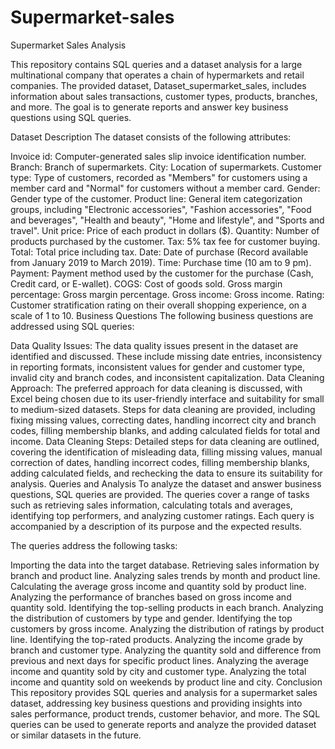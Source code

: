 # Supermarket-sales
Supermarket Sales Analysis

This repository contains SQL queries and a dataset analysis for a large multinational company that operates a chain of hypermarkets and retail companies. The provided dataset, Dataset_supermarket_sales, includes information about sales transactions, customer types, products, branches, and more. The goal is to generate reports and answer key business questions using SQL queries.

Dataset Description
The dataset consists of the following attributes:

Invoice id: Computer-generated sales slip invoice identification number.
Branch: Branch of supermarkets.
City: Location of supermarkets.
Customer type: Type of customers, recorded as "Members" for customers using a member card and "Normal" for customers without a member card.
Gender: Gender type of the customer.
Product line: General item categorization groups, including "Electronic accessories", "Fashion accessories", "Food and beverages", "Health and beauty", "Home and lifestyle", and "Sports and travel".
Unit price: Price of each product in dollars ($).
Quantity: Number of products purchased by the customer.
Tax: 5% tax fee for customer buying.
Total: Total price including tax.
Date: Date of purchase (Record available from January 2019 to March 2019).
Time: Purchase time (10 am to 9 pm).
Payment: Payment method used by the customer for the purchase (Cash, Credit card, or E-wallet).
COGS: Cost of goods sold.
Gross margin percentage: Gross margin percentage.
Gross income: Gross income.
Rating: Customer stratification rating on their overall shopping experience, on a scale of 1 to 10.
Business Questions
The following business questions are addressed using SQL queries:

Data Quality Issues: The data quality issues present in the dataset are identified and discussed. These include missing date entries, inconsistency in reporting formats, inconsistent values for gender and customer type, invalid city and branch codes, and inconsistent capitalization.
Data Cleaning Approach: The preferred approach for data cleaning is discussed, with Excel being chosen due to its user-friendly interface and suitability for small to medium-sized datasets. Steps for data cleaning are provided, including fixing missing values, correcting dates, handling incorrect city and branch codes, filling membership blanks, and adding calculated fields for total and income.
Data Cleaning Steps: Detailed steps for data cleaning are outlined, covering the identification of misleading data, filling missing values, manual correction of dates, handling incorrect codes, filling membership blanks, adding calculated fields, and rechecking the data to ensure its suitability for analysis.
Queries and Analysis
To analyze the dataset and answer business questions, SQL queries are provided. The queries cover a range of tasks such as retrieving sales information, calculating totals and averages, identifying top performers, and analyzing customer ratings. Each query is accompanied by a description of its purpose and the expected results.

The queries address the following tasks:

Importing the data into the target database.
Retrieving sales information by branch and product line.
Analyzing sales trends by month and product line.
Calculating the average gross income and quantity sold by product line.
Analyzing the performance of branches based on gross income and quantity sold.
Identifying the top-selling products in each branch.
Analyzing the distribution of customers by type and gender.
Identifying the top customers by gross income.
Analyzing the distribution of ratings by product line.
Identifying the top-rated products.
Analyzing the income grade by branch and customer type.
Analyzing the quantity sold and difference from previous and next days for specific product lines.
Analyzing the average income and quantity sold by city and customer type.
Analyzing the total income and quantity sold on weekends by product line and city.
Conclusion
This repository provides SQL queries and analysis for a supermarket sales dataset, addressing key business questions and providing insights into sales performance, product trends, customer behavior, and more. The SQL queries can be used to generate reports and analyze the provided dataset or similar datasets in the future.
